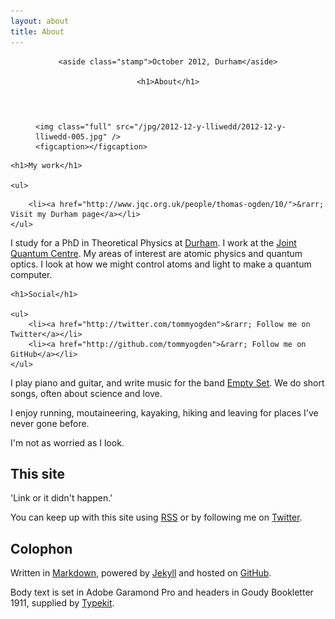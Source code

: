 ```yaml
---
layout: about
title: About
---
```


<header>

    <aside class="stamp">October 2012, Durham</aside>

    <h1>About</h1>

</header>

<figure>

    <img class="full" src="/jpg/2012-12-y-lliwedd/2012-12-y-lliwedd-005.jpg" />
    <figcaption></figcaption>
                
</figure>

<aside class="sidebox">

    <h1>My work</h1>

    <ul>
<!--         <li><a href="/research/">Research in Physics</a></li> -->
        <li><a href="http://www.jqc.org.uk/people/thomas-ogden/10/">&rarr; Visit my Durham page</a></li>
    </ul>

</aside>

I study for a PhD in Theoretical Physics at [Durham](http://www.durham.ac.uk/). I work at the [Joint Quantum Centre](http://www.jqc.org.uk). My areas of interest are atomic physics and quantum optics. I look at how we might control atoms and light to make a quantum computer.

 
<!-- 
<aside class="sidebox">

    <h1>Songwriting</h1>

    <ul>
        <li><a href="">Records</a></li>
        <li><a href="">Interviews</a></li>
        <li><a href="/">&rarr; Visit the Empty Set site</a></li>
    </ul>

</aside>
 -->

<aside class="sidebox">

    <h1>Social</h1>

    <ul>   
        <li><a href="http://twitter.com/tommyogden">&rarr; Follow me on Twitter</a></li>
        <li><a href="http://github.com/tommyogden">&rarr; Follow me on GitHub</a></li>         
    </ul>

</aside>

I play piano and guitar, and write music for the band [Empty Set](http://emptyset.co.uk/). We do short songs, often about science and love.

<!-- 
<aside class="sidebox">

    <h1>Code</h1>

    <ul>
        <li><a href="/">&rarr; Visit the Dinorwic site</a></li>
        <li><a href="/">&rarr; Visit my GitHub Repos</a></li>
    </ul>

</aside>
 -->

I enjoy running, moutaineering, kayaking, hiking and leaving for places I've never gone before.

I'm not as worried as I look.

## This site

'Link or it didn't happen.'

You can keep up with this site using [RSS](/atom.xml) or by following me on [Twitter](http://twitter.com/tommyogden).

## Colophon

Written in [Markdown](http://daringfireball.net/projects/markdown/), powered by [Jekyll](http://github.com/mojombo/jekyll) and hosted on [GitHub](http://pages.github.com/).

Body text is set in Adobe Garamond Pro and headers in Goudy Bookletter 1911, supplied by [Typekit](https://typekit.com/).